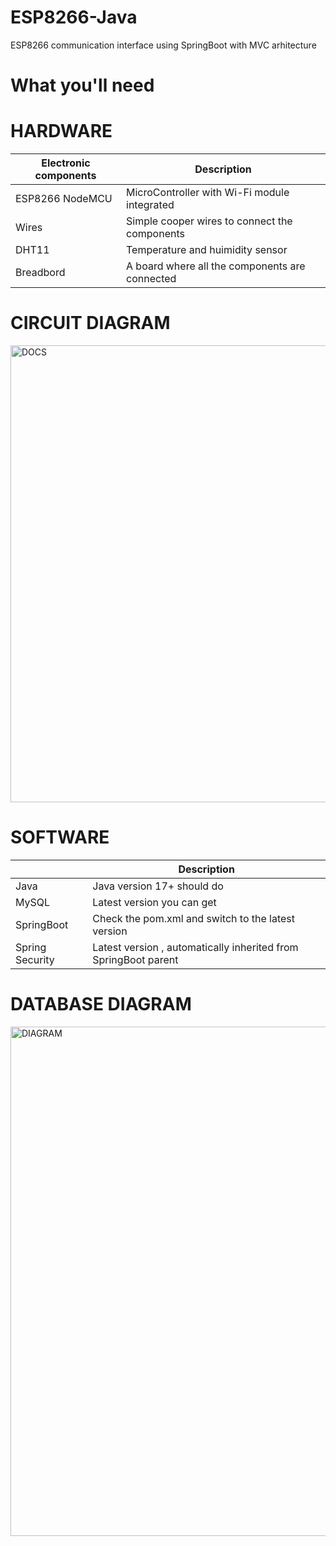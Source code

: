 # ESP8266-Java
ESP8266 communication interface using SpringBoot with MVC arhitecture

# What you'll need

  # HARDWARE
| Electronic components  | Description |
| ------------- | ------------- |
| ESP8266 NodeMCU  | MicroController with Wi-Fi module integrated  |
| Wires  | Simple cooper wires to connect the components  |
| DHT11 | Temperature and huimidity sensor  |
| Breadbord | A board where all the components are connected  |

  # CIRCUIT DIAGRAM
  <img width="731" alt="DOCS" src="https://github.com/MisuStefanLeonard/ESP8266-Java/assets/101972228/b7482d4b-dafd-46cf-b9c7-f5bbfea9e570">


# SOFTWARE

|  | Description |
| ------------- | ------------- |
| Java | Java version 17+ should do   |
| MySQL  | Latest version you can get  |
| SpringBoot | Check the pom.xml and switch to the latest version  |
| Spring Security | Latest version , automatically inherited from SpringBoot parent  |


# DATABASE DIAGRAM


<img width="815" alt="DIAGRAM" src="https://github.com/MisuStefanLeonard/ESP8266-Java/assets/101972228/220e0f74-022c-407b-a088-7c783c6018c3">



